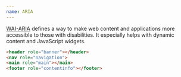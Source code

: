 ```yaml
---
name: ARIA
---
```


[WAI-ARIA](http://www.w3.org/WAI/intro/aria) defines a way to make web content and applications more accessible to those with disabilities. It especially helps with dynamic content and JavaScript widgets.

```html
<header role="banner"></header>
<nav role="navigation">
<main role="main"></main>
<footer role="contentinfo"></footer>
```